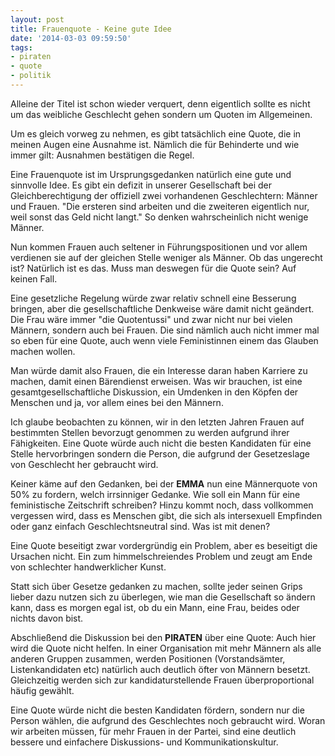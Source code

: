 ```yaml
---
layout: post
title: Frauenquote - Keine gute Idee
date: '2014-03-03 09:59:50'
tags:
- piraten
- quote
- politik
---
```


Alleine der Titel ist schon wieder verquert, denn eigentlich sollte es nicht um das weibliche Geschlecht gehen sondern um Quoten im Allgemeinen.

Um es gleich vorweg zu nehmen, es gibt tatsächlich eine Quote, die in meinen Augen eine Ausnahme ist. Nämlich die für Behinderte und wie immer gilt: Ausnahmen bestätigen die Regel.

Eine Frauenquote ist im Ursprungsgedanken natürlich eine gute und sinnvolle Idee. Es gibt ein defizit in unserer Gesellschaft bei der Gleichberechtigung der offiziell zwei vorhandenen Geschlechtern: Männer und Frauen. "Die ersteren sind arbeiten und die zweiteren eigentlich nur, weil sonst das Geld nicht langt." So denken wahrscheinlich nicht wenige Männer. 

Nun kommen Frauen auch seltener in Führungspositionen und vor allem verdienen sie auf der gleichen Stelle weniger als Männer. Ob das ungerecht ist? Natürlich ist es das. Muss man deswegen für die Quote sein? Auf keinen Fall.

Eine gesetzliche Regelung würde zwar relativ schnell eine Besserung bringen, aber die gesellschaftliche Denkweise wäre damit nicht geändert. Die Frau wäre immer "die Quotentussi" und zwar nicht nur bei vielen Männern, sondern auch bei Frauen. Die sind nämlich auch nicht immer mal so eben für eine Quote, auch wenn viele Feministinnen einem das Glauben machen wollen.

Man würde damit also Frauen, die ein Interesse daran haben Karriere zu machen, damit einen Bärendienst erweisen. Was wir brauchen, ist eine gesamtgesellschaftliche Diskussion, ein Umdenken in den Köpfen der Menschen und ja, vor allem eines bei den Männern.

Ich glaube beobachten zu können, wir in den letzten Jahren Frauen auf bestimmten Stellen bevorzugt genommen zu werden aufgrund ihrer Fähigkeiten. Eine Quote würde auch nicht die besten Kandidaten für eine Stelle hervorbringen sondern die Person, die aufgrund der Gesetzeslage von Geschlecht her gebraucht wird.

Keiner käme auf den Gedanken, bei der **EMMA** nun eine Männerquote von 50% zu fordern, welch irrsinniger Gedanke. Wie soll ein Mann für eine feministische Zeitschrift schreiben? Hinzu kommt noch, dass vollkommen vergessen wird, dass es Menschen gibt, die sich als intersexuell Empfinden oder ganz einfach Geschlechtsneutral sind. Was ist mit denen?

Eine Quote beseitigt zwar vordergründig ein Problem, aber es beseitigt die Ursachen nicht. Ein zum himmelschreiendes Problem und zeugt am Ende von schlechter handwerklicher Kunst.

Statt sich über Gesetze gedanken zu machen, sollte jeder seinen Grips lieber dazu nutzen sich zu überlegen, wie man die Gesellschaft so ändern kann, dass es morgen egal ist, ob du ein Mann, eine Frau, beides oder nichts davon bist.

Abschließend die Diskussion bei den **PIRATEN** über eine Quote:
Auch hier wird die Quote nicht helfen. In einer Organisation mit mehr Männern als alle anderen Gruppen zusammen, werden Positionen (Vorstandsämter, Listenkandidaten etc) natürlich auch deutlich öfter von Männern besetzt. Gleichzeitig werden sich zur kandidaturstellende Frauen überproportional häufig gewählt.

Eine Quote würde nicht die besten Kandidaten fördern, sondern nur die Person wählen, die aufgrund des Geschlechtes noch gebraucht wird. Woran wir arbeiten müssen, für mehr Frauen in der Partei, sind eine deutlich bessere und einfachere Diskussions- und Kommunikationskultur.